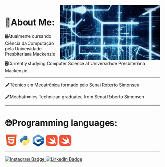 <img src = "banner.webp" width = "325px" align = "right">

# 📖About Me:
🖥️Atualmente cursando Ciência da Computação pela Universidade Presbiteriana Mackenzie

🖥️Currently studying Computer Science at Universidade Presbiteriana Mackenzie
***
🖋️Técnico em Mecatrônica formado pelo Senai Roberto Simonsen

🖋️Mechatronics Technician graduated from Senai Roberto Simonsen


***


# 🌐Programming languages:
<div>
    <img src="https://github.com/devicons/devicon/blob/master/icons/html5/html5-original.svg" title="HTML" alt="HTML" width="40" height="40"/>
    <img src="https://github.com/devicons/devicon/blob/master/icons/python/python-original.svg" title="Python" alt="Python" width="40" height="40"/>
    <img src="https://github.com/devicons/devicon/blob/master/icons/cplusplus/cplusplus-original.svg" title="C++" alt="C++" width="40" height="40"/>
    <img src="https://github.com/devicons/devicon/blob/master/icons/swift/swift-original.svg" title="Swift" alt="Swift" width="40" height="40"/>
    <img src="https://github.com/devicons/devicon/blob/master/icons/swift/swift-original.svg" title="C" alt= "C" width = "40" height= "40"/>

</div>

*** 

<div id = "badges">
  <a href = "https://www.instagram.com/mgsantos06?igsh=eWVoeWV1YWt1a25z">
    <img src="https://img.shields.io/badge/Instagram-E4405F?style=for-the-badge&logo=instagram&logoColor=white" alt="Instagram Badge"/>
  </a>

  <a href = "https://www.linkedin.com/in/matheus-gon%C3%A7alves-341285224?utm_source=share&utm_campaign=share_via&utm_content=profile&utm_medium=android_app">
    <img src="https://img.shields.io/badge/LinkedIn-0077B5?style=for-the-badge&logo=linkedin&logoColor=white" alt="LinkedIn Badge"/>
  </a>
</div>
